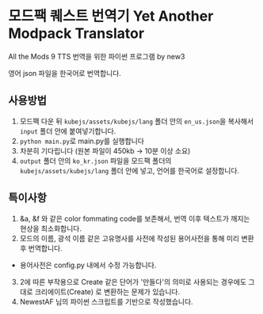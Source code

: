 # 모드팩 퀘스트 번역기 Yet Another Modpack Translator
All the Mods 9 TTS 번역을 위한 파이썬 프로그램 by new3

영어 json 파일을 한국어로 번역합니다.

## 사용방법
1. 모드팩 다운 뒤 `kubejs/assets/kubejs/lang` 폴더 안의 `en_us.json`을 복사해서 `input` 폴더 안에 붙여넣기합니다.
2. `python main.py`로 main.py를 실행합니다
3. 차분히 기다립니다 (원본 파일이 450kb -> 10분 이상 소요)
4. `output` 폴더 안의 `ko_kr.json` 파일을 모드팩 폴더의 `kubejs/assets/kubejs/lang` 폴더 안에 넣고, 언어를 한국어로 설정합니다.

## 특이사항
1. &a, &f 와 같은 color fommating code를 보존해서, 번역 이후 텍스트가 깨지는 현상을 최소화합니다.
2. 모드의 이름, 광석 이름 같은 고유명사를 사전에 작성된 용어사전을 통해 미리 변환 후 번역합니다.
 - 용어사전은 config.py 내에서 수정 가능합니다.
3. 2에 따른 부작용으로 Create 같은 단어가 '만들다'의 의미로 사용되는 경우에도 그대로 크리에이트(Create) 로 변환하는 문제가 있습니다.
4. NewestAF 님의 파이썬 스크립트를 기반으로 작성했습니다.

